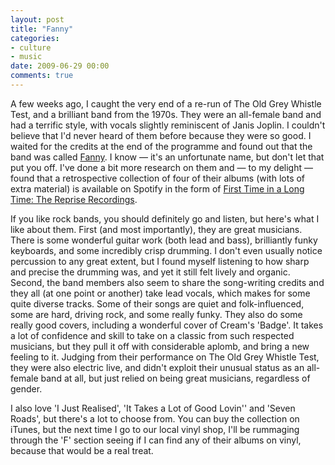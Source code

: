```yaml
---
layout: post
title: "Fanny"
categories:
- culture
- music
date: 2009-06-29 00:00
comments: true
---
```


<p>A few weeks ago, I caught the very end of a re-run of The Old Grey Whistle Test, and a brilliant band from the 1970s. They were an all-female band and had a terrific style, with vocals slightly reminiscent of Janis Joplin. I couldn't believe that I'd never heard of them before because they were so good. I waited for the credits at the end of the programme and found out that the band was called <a href="http://www.fannyrocks.com/">Fanny</a>. I know &mdash; it's an unfortunate name, but don't let that put you off. I've done a bit more research on them and &mdash; to my delight &mdash; found that a retrospective collection of four of their albums (with lots of extra material) is available on Spotify in the form of <a href="http://open.spotify.com/album/2BkEkcphy0liqTVRSBEEpC">First Time in a Long Time: The Reprise Recordings</a>.</p>

<p>If you like rock bands, you should definitely go and listen, but here's what I like about them. First (and most importantly), they are great musicians. There is some wonderful guitar work (both lead and bass), brilliantly funky keyboards, and some incredibly crisp drumming. I don't even usually notice percussion to any great extent, but I found myself listening to how sharp and precise the drumming was, and yet it still felt lively and organic. Second, the band members also seem to share the song-writing credits and they all (at one point or another) take lead vocals, which makes for some quite diverse tracks. Some of their songs are quiet and folk-influenced, some are hard, driving rock, and some really funky. They also do some really good covers, including a wonderful cover of Cream's 'Badge'. It takes a lot of confidence and skill to take on a classic from such respected musicians, but they pull it off with considerable aplomb, and bring a new feeling to it. Judging from their performance on The Old Grey Whistle Test, they were also electric live, and didn't exploit their unusual status as an all-female band at all, but just relied on being great musicians, regardless of gender.</p>

<p>I also love 'I Just Realised', 'It Takes a Lot of Good Lovin'' and 'Seven Roads', but there's a lot to choose from. You can buy the collection on iTunes, but the next time I go to our local vinyl shop, I'll be rummaging through the 'F' section seeing if I can find any of their albums on vinyl, because that would be a real treat.</p>


